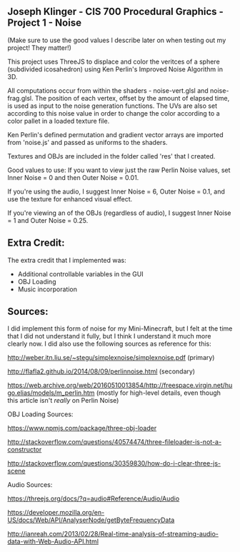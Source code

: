 ## Joseph Klinger - CIS 700 Procedural Graphics - Project 1 - Noise

(Make sure to use the good values I describe later on when testing out my project! They matter!)

This project uses ThreeJS to displace and color the veritces of a sphere (subdivided icosahedron) using Ken Perlin's Improved Noise Algorithm in 3D.

All computations occur from within the shaders - noise-vert.glsl and noise-frag.glsl. The position of each vertex, offset by the amount of elapsed time, is used as input to the noise generation functions. The UVs are also set according to this noise value in order to change the color according to a color pallet in a loaded texture file.

Ken Perlin's defined permutation and gradient vector arrays are imported from 'noise.js' and passed as uniforms to the shaders.

Textures and OBJs are included in the folder called 'res' that I created.

Good values to use:
If you want to view just the raw Perlin Noise values, set Inner Noise = 0 and then Outer Noise = 0.01.

If you're using the audio, I suggest Inner Noise = 6, Outer Noise = 0.1, and use the texture for enhanced visual effect.

If you're viewing an of the OBJs (regardless of audio), I suggest Inner Noise = 1 and Outer Noise = 0.25.

## Extra Credit:
The extra credit that I implemented was:
- Additional controllable variables in the GUI
- OBJ Loading
- Music incorporation

## Sources:
I did implement this form of noise for my Mini-Minecraft, but I felt at the time that I did not understand it fully, but I think I understand it much more clearly now. I did also use the following sources as reference for this:

http://weber.itn.liu.se/~stegu/simplexnoise/simplexnoise.pdf (primary)

http://flafla2.github.io/2014/08/09/perlinnoise.html (secondary)

https://web.archive.org/web/20160510013854/http://freespace.virgin.net/hugo.elias/models/m_perlin.htm (mostly for high-level details, even though this article isn't *really* on Perlin Noise)

OBJ Loading Sources:

https://www.npmjs.com/package/three-obj-loader

http://stackoverflow.com/questions/40574474/three-fileloader-is-not-a-constructor

http://stackoverflow.com/questions/30359830/how-do-i-clear-three-js-scene

Audio Sources:

https://threejs.org/docs/?q=audio#Reference/Audio/Audio

https://developer.mozilla.org/en-US/docs/Web/API/AnalyserNode/getByteFrequencyData

http://ianreah.com/2013/02/28/Real-time-analysis-of-streaming-audio-data-with-Web-Audio-API.html